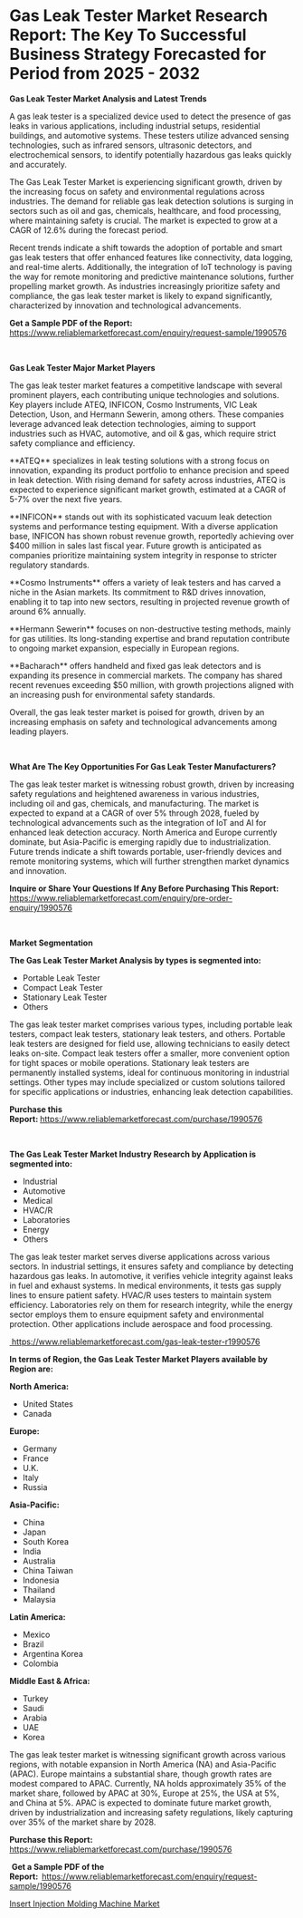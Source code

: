 <p><h1>Gas Leak Tester Market Research Report: The Key To Successful Business Strategy Forecasted for Period from 2025 - 2032</h1></p><p><strong>Gas Leak Tester Market Analysis and Latest Trends</strong></p>
<p><p>A gas leak tester is a specialized device used to detect the presence of gas leaks in various applications, including industrial setups, residential buildings, and automotive systems. These testers utilize advanced sensing technologies, such as infrared sensors, ultrasonic detectors, and electrochemical sensors, to identify potentially hazardous gas leaks quickly and accurately. </p><p>The Gas Leak Tester Market is experiencing significant growth, driven by the increasing focus on safety and environmental regulations across industries. The demand for reliable gas leak detection solutions is surging in sectors such as oil and gas, chemicals, healthcare, and food processing, where maintaining safety is crucial. The market is expected to grow at a CAGR of 12.6% during the forecast period. </p><p>Recent trends indicate a shift towards the adoption of portable and smart gas leak testers that offer enhanced features like connectivity, data logging, and real-time alerts. Additionally, the integration of IoT technology is paving the way for remote monitoring and predictive maintenance solutions, further propelling market growth. As industries increasingly prioritize safety and compliance, the gas leak tester market is likely to expand significantly, characterized by innovation and technological advancements.</p></p>
<p><strong>Get a Sample PDF of the Report:&nbsp;</strong> <a href="https://www.reliablemarketforecast.com/enquiry/request-sample/1990576?utm_campaign=3344&utm_medium=2&utm_source=Github&utm_content=ia&utm_term=10042025&utm_id=gas-leak-tester">https://www.reliablemarketforecast.com/enquiry/request-sample/1990576</a></p>
<p>&nbsp;</p>
<p><strong>Gas Leak Tester Major Market Players</strong></p>
<p><p>The gas leak tester market features a competitive landscape with several prominent players, each contributing unique technologies and solutions. Key players include ATEQ, INFICON, Cosmo Instruments, VIC Leak Detection, Uson, and Hermann Sewerin, among others. These companies leverage advanced leak detection technologies, aiming to support industries such as HVAC, automotive, and oil & gas, which require strict safety compliance and efficiency.</p><p>**ATEQ** specializes in leak testing solutions with a strong focus on innovation, expanding its product portfolio to enhance precision and speed in leak detection. With rising demand for safety across industries, ATEQ is expected to experience significant market growth, estimated at a CAGR of 5-7% over the next five years.</p><p>**INFICON** stands out with its sophisticated vacuum leak detection systems and performance testing equipment. With a diverse application base, INFICON has shown robust revenue growth, reportedly achieving over $400 million in sales last fiscal year. Future growth is anticipated as companies prioritize maintaining system integrity in response to stricter regulatory standards.</p><p>**Cosmo Instruments** offers a variety of leak testers and has carved a niche in the Asian markets. Its commitment to R&D drives innovation, enabling it to tap into new sectors, resulting in projected revenue growth of around 6% annually.</p><p>**Hermann Sewerin** focuses on non-destructive testing methods, mainly for gas utilities. Its long-standing expertise and brand reputation contribute to ongoing market expansion, especially in European regions.</p><p>**Bacharach** offers handheld and fixed gas leak detectors and is expanding its presence in commercial markets. The company has shared recent revenues exceeding $50 million, with growth projections aligned with an increasing push for environmental safety standards.</p><p>Overall, the gas leak tester market is poised for growth, driven by an increasing emphasis on safety and technological advancements among leading players.</p></p>
<p>&nbsp;</p>
<p><strong>What Are The Key Opportunities For Gas Leak Tester Manufacturers?</strong></p>
<p><p>The gas leak tester market is witnessing robust growth, driven by increasing safety regulations and heightened awareness in various industries, including oil and gas, chemicals, and manufacturing. The market is expected to expand at a CAGR of over 5% through 2028, fueled by technological advancements such as the integration of IoT and AI for enhanced leak detection accuracy. North America and Europe currently dominate, but Asia-Pacific is emerging rapidly due to industrialization. Future trends indicate a shift towards portable, user-friendly devices and remote monitoring systems, which will further strengthen market dynamics and innovation.</p></p>
<p><strong>Inquire or Share Your Questions If Any Before Purchasing This Report:</strong> <a href="https://www.reliablemarketforecast.com/enquiry/pre-order-enquiry/1990576?utm_campaign=3344&utm_medium=2&utm_source=Github&utm_content=ia&utm_term=10042025&utm_id=gas-leak-tester">https://www.reliablemarketforecast.com/enquiry/pre-order-enquiry/1990576</a></p>
<p>&nbsp;</p>
<p><strong>Market Segmentation</strong></p>
<p><strong>The Gas Leak Tester Market Analysis by types is segmented into:</strong></p>
<p><ul><li>Portable Leak Tester</li><li>Compact Leak Tester</li><li>Stationary Leak Tester</li><li>Others</li></ul></p>
<p><p>The gas leak tester market comprises various types, including portable leak testers, compact leak testers, stationary leak testers, and others. Portable leak testers are designed for field use, allowing technicians to easily detect leaks on-site. Compact leak testers offer a smaller, more convenient option for tight spaces or mobile operations. Stationary leak testers are permanently installed systems, ideal for continuous monitoring in industrial settings. Other types may include specialized or custom solutions tailored for specific applications or industries, enhancing leak detection capabilities.</p></p>
<p><strong>Purchase this Report:&nbsp;</strong><a href="https://www.reliablemarketforecast.com/purchase/1990576?utm_campaign=3344&utm_medium=2&utm_source=Github&utm_content=ia&utm_term=10042025&utm_id=gas-leak-tester">https://www.reliablemarketforecast.com/purchase/1990576</a></p>
<p>&nbsp;</p>
<p><strong>The Gas Leak Tester Market Industry Research by Application is segmented into:</strong></p>
<p><ul><li>Industrial</li><li>Automotive</li><li>Medical</li><li>HVAC/R</li><li>Laboratories</li><li>Energy</li><li>Others</li></ul></p>
<p><p>The gas leak tester market serves diverse applications across various sectors. In industrial settings, it ensures safety and compliance by detecting hazardous gas leaks. In automotive, it verifies vehicle integrity against leaks in fuel and exhaust systems. In medical environments, it tests gas supply lines to ensure patient safety. HVAC/R uses testers to maintain system efficiency. Laboratories rely on them for research integrity, while the energy sector employs them to ensure equipment safety and environmental protection. Other applications include aerospace and food processing.</p></p>
<p><a href="https://www.reliablemarketforecast.com/gas-leak-tester-r1990576?utm_campaign=3344&utm_medium=2&utm_source=Github&utm_content=ia&utm_term=10042025&utm_id=gas-leak-tester">&nbsp;https://www.reliablemarketforecast.com/gas-leak-tester-r1990576</a></p>
<p><strong>In terms of Region, the Gas Leak Tester Market Players available by Region are:</strong></p>
<p>
    <p> <strong> North America: </strong>
        <ul>
            <li>United States</li>
            <li>Canada</li>
        </ul>
        </p> 
    <p> <strong> Europe: </strong>
        <ul>
            <li>Germany</li>
            <li>France</li>
            <li>U.K.</li>
            <li>Italy</li>
            <li>Russia</li>
        </ul>
        </p> 
    <p> <strong> Asia-Pacific: </strong>
        <ul>
            <li>China</li>
            <li>Japan</li>
            <li>South Korea</li>
            <li>India</li>
            <li>Australia</li>
            <li>China Taiwan</li>
            <li>Indonesia</li>
            <li>Thailand</li>
            <li>Malaysia</li>
        </ul>
        </p> 
    <p> <strong> Latin America: </strong>
        <ul>
            <li>Mexico</li>
            <li>Brazil</li>
            <li>Argentina Korea</li>
            <li>Colombia</li>
        </ul>
        </p> 
    <p> <strong> Middle East & Africa: </strong>
        <ul>
            <li>Turkey</li>
            <li>Saudi</li>
            <li>Arabia</li>
            <li>UAE</li>
            <li>Korea</li>
        </ul>
    </p>
    </p>
<p><p>The gas leak tester market is witnessing significant growth across various regions, with notable expansion in North America (NA) and Asia-Pacific (APAC). Europe maintains a substantial share, though growth rates are modest compared to APAC. Currently, NA holds approximately 35% of the market share, followed by APAC at 30%, Europe at 25%, the USA at 5%, and China at 5%. APAC is expected to dominate future market growth, driven by industrialization and increasing safety regulations, likely capturing over 35% of the market share by 2028.</p></p>
<p><strong>Purchase this Report: </strong><a href="https://www.reliablemarketforecast.com/purchase/1990576?utm_campaign=3344&utm_medium=2&utm_source=Github&utm_content=ia&utm_term=10042025&utm_id=gas-leak-tester">https://www.reliablemarketforecast.com/purchase/1990576</a></p>
<p>&nbsp;<strong>Get a Sample PDF of the Report:&nbsp;&nbsp;</strong><a href="https://www.reliablemarketforecast.com/enquiry/request-sample/1990576?utm_campaign=3344&utm_medium=2&utm_source=Github&utm_content=ia&utm_term=10042025&utm_id=gas-leak-tester">https://www.reliablemarketforecast.com/enquiry/request-sample/1990576</a></p>
<p><strong></strong></p>
<p><p><a href="https://github.com/zakkistuey/Market-Research-Report-List-1/blob/main/insert-injection-molding-machine-market.md?utm_campaign=3344&utm_medium=2&utm_source=Github&utm_content=ia&utm_term=10042025&utm_id=gas-leak-tester">Insert Injection Molding Machine Market</a></p></p>